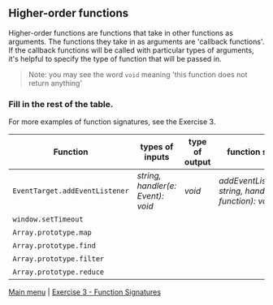 ## Higher-order functions

Higher-order functions are functions that take in other functions as arguments. 
The functions they take in as arguments are 'callback functions'. If the callback 
functions will be called with particular types of arguments, it's helpful to
specify the type of function that will be passed in.

> Note: you may see the word `void` meaning 'this function does not return anything'

### Fill in the rest of the table.
For more examples of function signatures, see the Exercise 3.

| Function                       | types of inputs                   | type of output | function signature                                        | _resources_                                                                                              |
| ------------------------------ | --------------------------------- | -------------- | --------------------------------------------------------- | -------------------------------------------------------------------------------------------------------- |
| `EventTarget.addEventListener` | _string, handler(e: Event): void_ | _void_         | _addEventListener(type: string, handler: function): void_ | [addEventListener](https://developer.mozilla.org/en-US/docs/Web/API/EventTarget/addEventListener)        |
| `window.setTimeout`            |                                   |                |                                                           | [setTimeout](https://developer.mozilla.org/en-US/docs/Web/API/setTimeout)                                |
| `Array.prototype.map`          |                                   |                |                                                           | [.map](https://developer.mozilla.org/en-US/docs/Web/JavaScript/Reference/Global_Objects/Array/map)       |
| `Array.prototype.find`         |                                   |                |                                                           | [.find](https://developer.mozilla.org/en-US/docs/Web/JavaScript/Reference/Global_Objects/Array/find)     |
| `Array.prototype.filter`       |                                   |                |                                                           | [.filter](https://developer.mozilla.org/en-US/docs/Web/JavaScript/Reference/Global_Objects/Array/filter) |
| `Array.prototype.reduce`       |                                   |                |                                                           | [.reduce](https://developer.mozilla.org/en-US/docs/Web/JavaScript/Reference/Global_Objects/Array/reduce) |



[Main menu](README.md) | [Exercise 3 - Function Signatures](ex3.md)